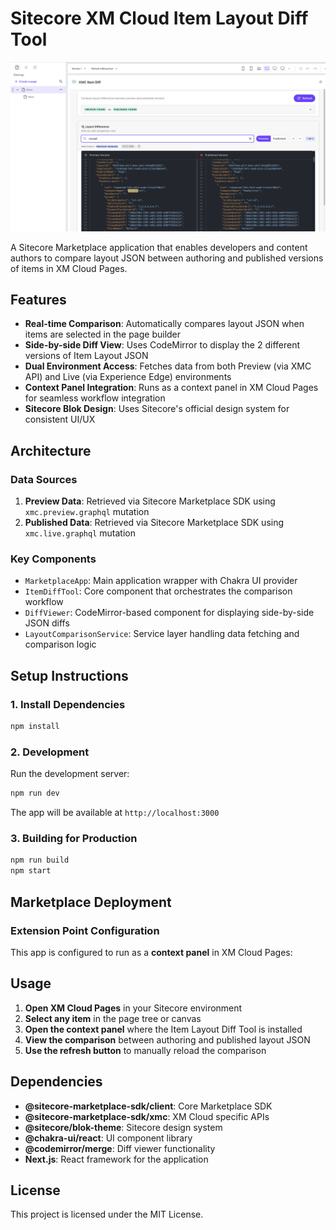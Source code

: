 # Sitecore XM Cloud Item Layout Diff Tool

![XMC Item Diff](screenshots/XMC%20Item%20Diff-1.png)

A Sitecore Marketplace application that enables developers and content authors to compare layout JSON between authoring and published versions of items in XM Cloud Pages.

## Features

- **Real-time Comparison**: Automatically compares layout JSON when items are selected in the page builder
- **Side-by-side Diff View**: Uses CodeMirror to display the 2 different versions of Item Layout JSON
- **Dual Environment Access**: Fetches data from both Preview (via XMC API) and Live (via Experience Edge) environments
- **Context Panel Integration**: Runs as a context panel in XM Cloud Pages for seamless workflow integration
- **Sitecore Blok Design**: Uses Sitecore's official design system for consistent UI/UX

## Architecture

### Data Sources

1. **Preview Data**: Retrieved via Sitecore Marketplace SDK using `xmc.preview.graphql` mutation
2. **Published Data**: Retrieved via Sitecore Marketplace SDK using `xmc.live.graphql` mutation

### Key Components

- `MarketplaceApp`: Main application wrapper with Chakra UI provider
- `ItemDiffTool`: Core component that orchestrates the comparison workflow
- `DiffViewer`: CodeMirror-based component for displaying side-by-side JSON diffs
- `LayoutComparisonService`: Service layer handling data fetching and comparison logic

## Setup Instructions

### 1. Install Dependencies

```bash
npm install
```

### 2. Development

Run the development server:

```bash
npm run dev
```

The app will be available at `http://localhost:3000`

### 3. Building for Production

```bash
npm run build
npm start
```

## Marketplace Deployment

### Extension Point Configuration

This app is configured to run as a **context panel** in XM Cloud Pages:

## Usage

1. **Open XM Cloud Pages** in your Sitecore environment
2. **Select any item** in the page tree or canvas
3. **Open the context panel** where the Item Layout Diff Tool is installed
4. **View the comparison** between authoring and published layout JSON
5. **Use the refresh button** to manually reload the comparison

## Dependencies

- **@sitecore-marketplace-sdk/client**: Core Marketplace SDK
- **@sitecore-marketplace-sdk/xmc**: XM Cloud specific APIs
- **@sitecore/blok-theme**: Sitecore design system
- **@chakra-ui/react**: UI component library
- **@codemirror/merge**: Diff viewer functionality
- **Next.js**: React framework for the application

## License

This project is licensed under the MIT License.
